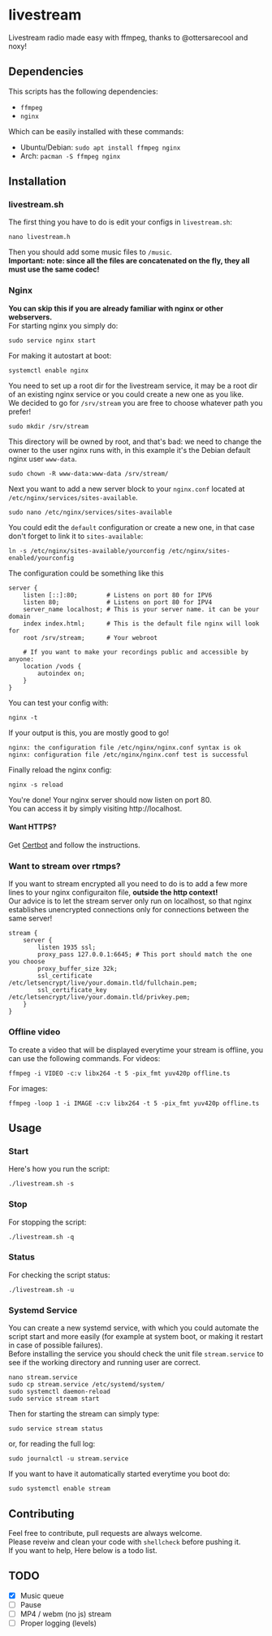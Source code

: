# livestream
Livestream radio made easy with ffmpeg, thanks to @ottersarecool and noxy!

## Dependencies
This scripts has the following dependencies:
- `ffmpeg`
- `nginx`

Which can be easily installed with these commands:
- Ubuntu/Debian: `sudo apt install ffmpeg nginx`
- Arch: `pacman -S ffmpeg nginx`

## Installation
### livestream.sh
The first thing you have to do is edit your configs in `livestream.sh`:
```shell
nano livestream.h
```
Then you should add some music files to `/music`.  
**Important: note: since all the files are concatenated on the fly, they all must
use the same codec!**

### Nginx
**You can skip this if you are already familiar with nginx or other
webservers.**  
For starting nginx you simply do:
```shell
sudo service nginx start
```
For making it autostart at boot:
```shell
systemctl enable nginx
```
You need to set up a root dir for the livestream service, it may be a root dir
of an existing nginx service or you could create a new one as you like.  
We decided to go for `/srv/stream` you are free to choose whatever path you
prefer!
```shell
sudo mkdir /srv/stream
```
This directory will be owned by root, and that's bad: we need to change the
owner to the user nginx runs with, in this example it's the Debian default nginx
user `www-data`.
```shell
sudo chown -R www-data:www-data /srv/stream/
```
Next you want to add a new server block to your `nginx.conf` located at
`/etc/nginx/services/sites-available`.
```shell
sudo nano /etc/nginx/services/sites-available
```
You could edit the `default` configuration or create a new one, in that case
don't forget to link it to `sites-available`:
```shell
ln -s /etc/nginx/sites-available/yourconfig /etc/nginx/sites-enabled/yourconfig
```
The configuration could be something like this
```
server {
    listen [::]:80;        # Listens on port 80 for IPV6
    listen 80;             # Listens on port 80 for IPV4
    server_name localhost; # This is your server name. it can be your domain
    index index.html;      # This is the default file nginx will look for
    root /srv/stream;      # Your webroot

    # If you want to make your recordings public and accessible by anyone:
    location /vods {
        autoindex on;
    }
}
```
You can test your config with:
```shell
nginx -t
```
If your output is this, you are mostly good to go!
```
nginx: the configuration file /etc/nginx/nginx.conf syntax is ok
nginx: configuration file /etc/nginx/nginx.conf test is successful
```
Finally reload the nginx config:
```shell
nginx -s reload
```
You're done! Your nginx server should now listen on port 80.  
You can access it by simply visiting http://localhost.  

#### Want HTTPS?
Get [Certbot](https://certbot.eff.org/instructions) and follow the
instructions.  

### Want to stream over rtmps?
If you want to stream encrypted all you need to do is to add a few more lines to
your nginx configuraiton file, **outside the http context!**  
Our advice is to let the stream server only run on localhost, so that nginx
establishes unencrypted connections only for connections between the same
server!
```
stream {
    server {
        listen 1935 ssl;
        proxy_pass 127.0.0.1:6645; # This port should match the one you choose
        proxy_buffer_size 32k;
        ssl_certificate /etc/letsencrypt/live/your.domain.tld/fullchain.pem;
        ssl_certificate_key /etc/letsencrypt/live/your.domain.tld/privkey.pem;
    }
}
```

### Offline video
To create a video that will be displayed everytime your stream is offline, you
can use the following commands.
For videos:
```shell
ffmpeg -i VIDEO -c:v libx264 -t 5 -pix_fmt yuv420p offline.ts 
```
For images:
```shell
ffmpeg -loop 1 -i IMAGE -c:v libx264 -t 5 -pix_fmt yuv420p offline.ts 
```

## Usage
### Start
Here's how you run the script:
```shell
./livestream.sh -s
```

### Stop
For stopping the script:
```shell
./livestream.sh -q
```

### Status
For checking the script status:
```shell
./livestream.sh -u
```

### Systemd Service
You can create a new systemd service, with which you could automate the script
start and more easily (for example at system boot, or making it restart in case
of possible failures).  
Before installing the service you should check the unit file `stream.service` to
see if the working directory and running user are correct.  
```shell
nano stream.service
sudo cp stream.service /etc/systemd/system/
sudo systemctl daemon-reload
sudo service stream start
```
Then for starting the stream can simply type:
```shell
sudo service stream status
```
or, for reading the full log:
```shell
sudo journalctl -u stream.service
```
If you want to have it automatically started everytime you boot do:
```shell
sudo systemctl enable stream
```

## Contributing
Feel free to contribute, pull requests are always welcome.  
Please reveiw and clean your code with `shellcheck` before pushing it.  
If you want to help, Here below is a todo list.

## TODO
- [X] Music queue
- [ ] Pause
- [ ] MP4 / webm (no js) stream
- [ ] Proper logging (levels)
